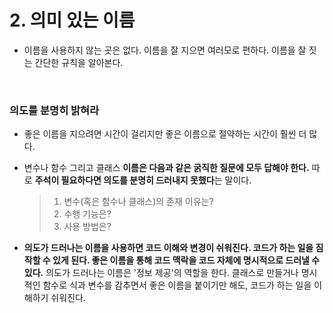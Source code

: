 # 2. 의미 있는 이름

+ 이름을 사용하지 않는 곳은 없다. 이름을 잘 지으면 여러모로 편하다. 이름을 잘 짓는 간단한 규칙을 알아본다.

<br />

### 의도를 분명히 밝혀라

+ 좋은 이름을 지으려면 시간이 걸리지만 좋은 이름으로 절약하는 시간이 훨씬 더 많다.

+ 변수나 함수 그리고 클래스 **이름은 다음과 같은 굵직한 질문에 모두 답해야 한다.** 따로 **주석이 필요하다면 의도를 분명히 드러내지 못했다**는 말이다.

  > 1. 변수(혹은 함수나 클래스)의 존재 이유는?
  > 2. 수행 기능은?
  > 3. 사용 방법은?

+ **의도가 드러나는 이름을 사용하면 코드 이해와 변경이 쉬워진다. 코드가 하는 일을 짐작할 수 있게 된다. 좋은 이름을 통해 코드 맥락을 코드 자체에 명시적으로 드러낼 수 있다.** 의도가 드러나는 이름은 '정보 제공'의 역할을 한다. 클래스로 만들거나 명시적인 함수로 식과 변수를 감추면서 좋은 이름을 붙이기만 해도, 코드가 하는 일을 이해하기 쉬워진다.

<br />

